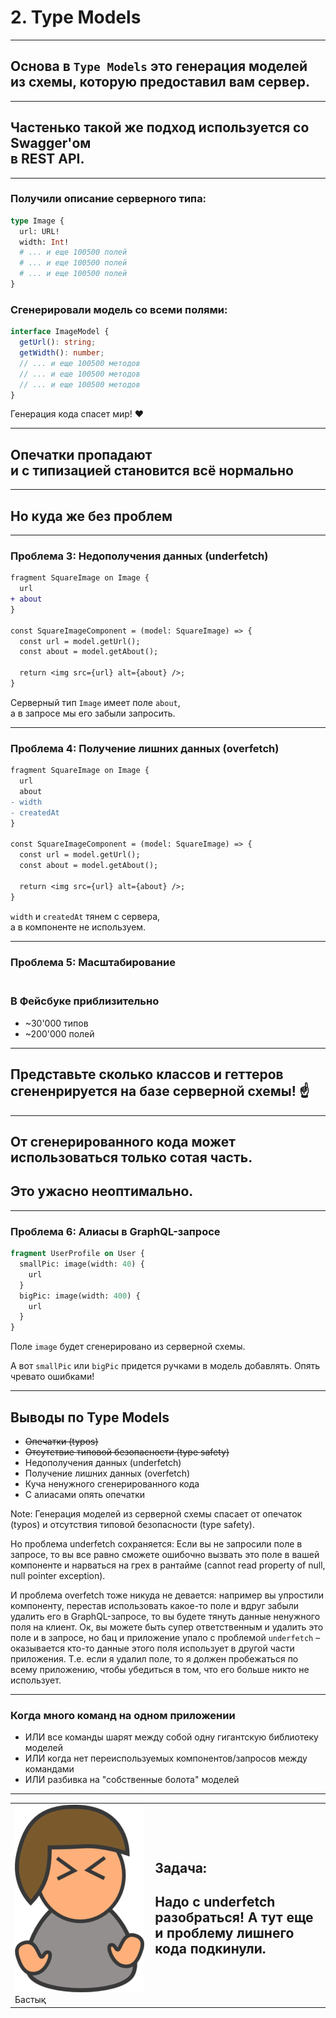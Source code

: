 # 2. Type Models

-----

## Основа в `Type Models` это <span class="green">генерация</span> моделей из схемы, которую предоставил вам сервер.

-----

## Частенько такой же подход используется со Swagger'ом <br/>в REST API.

-----

### Получили описание серверного типа:

```graphql
type Image {
  url: URL!
  width: Int!
  # ... и еще 100500 полей
  # ... и еще 100500 полей
  # ... и еще 100500 полей
}

```

### Сгенерировали модель со всеми полями:

```typescript
interface ImageModel {
  getUrl(): string;
  getWidth(): number;
  // ... и еще 100500 методов
  // ... и еще 100500 методов
  // ... и еще 100500 методов
}

```

Генерация кода спасет мир! ❤️ <!-- .element: class="green fragment" -->

-----

## Опечатки пропадают <br/>и с типизацией становится всё нормально <!-- .element: class="green" -->

-----

## Но куда же без проблем <!-- .element: class="red" -->

-----

### Проблема 3: Недополучения данных (underfetch)

```diff
fragment SquareImage on Image {
  url
+ about
}

const SquareImageComponent = (model: SquareImage) => {
  const url = model.getUrl();
  const about = model.getAbout();

  return <img src={url} alt={about} />;
}

```

Серверный тип `Image` имеет поле `about`, <br/>а в запросе мы его забыли запросить.

-----

### Проблема 4: Получение лишних данных (overfetch)

```diff
fragment SquareImage on Image {
  url
  about
- width
- createdAt
}

const SquareImageComponent = (model: SquareImage) => {
  const url = model.getUrl();
  const about = model.getAbout();

  return <img src={url} alt={about} />;
}

```

`width` и `createdAt` тянем с сервера, <br />а в компоненте не используем.

-----

### Проблема 5: Масштабирование

### <br/>В Фейсбуке приблизительно <!-- .element: class="orange" -->

- ~30'000 типов
- ~200'000 полей

-----

## Представьте сколько классов и геттеров сгененрируется на базе серверной схемы! ☝️ <!-- .element: class="red" -->

-----

## От сгенерированного кода может использоваться только сотая часть. <!-- .element: class="orange" -->

## Это ужасно неоптимально. <!-- .element: class="red fragment" -->

-----

### Проблема 6: Алиасы в GraphQL-запросе

```graphql
fragment UserProfile on User {
  smallPic: image(width: 40) {
    url
  }
  bigPic: image(width: 400) {
    url
  }
}

```

<span class="fragment">Поле `image` будет сгенерировано из серверной схемы.</span>

<span class="fragment">А вот `smallPic` или `bigPic` придется ручками в модель добавлять. Опять чревато ошибками!</span>

-----

## Выводы по Type Models

<ul>
<li class="fragment green" data-fragment-index="0"><del>Опечатки (typos)</del> <!-- --></li>
<li class="fragment green" data-fragment-index="1"><del>Отсутствие типовой безопасности (type safety)</del> <!-- --></li>
<li class="fragment red" data-fragment-index="2">Недополучения данных (underfetch) <!-- --></li>
<li class="fragment red" data-fragment-index="3">Получение лишних данных (overfetch) <!-- --></li>
<li class="fragment red" data-fragment-index="4">Куча ненужного сгенерированного кода <!-- --></li>
<li class="fragment red current-fragment" data-fragment-index="5">С алиасами опять опечатки <!-- --></li>
</ul>

Note:
Генерация моделей из серверной схемы спасает от опечаток (typos) и отсутствия типовой безопасности (type safety).

Но проблема underfetch сохраняется: Если вы не запросили поле в запросе, то вы все равно сможете ошибочно вызвать это поле в вашей компоненте и нарваться на грех в рантайме (cannot read property of null, null pointer exception).

И проблема overfetch тоже никуда не девается: например вы упростили компоненту, перестав использовать какое-то поле и вдруг забыли удалить его в GraphQL-запросе, то вы будете тянуть данные ненужного поля на клиент. Ок, вы можете быть супер ответственным и удалить это поле и в запросе, но бац и приложение упало с проблемой `underfetch` – оказывается кто-то данные этого поля использует в другой части приложения. Т.е. если я удалил поле, то я должен пробежаться по всему приложению, чтобы убедиться в том, что его больше никто не использует.

-----

### Когда много команд на одном приложении

- ИЛИ все команды шарят между собой одну гигантскую библиотеку моделей <!-- .element: class="fragment" -->
- ИЛИ когда нет переиспользуемых компонентов/запросов между командами <!-- .element: class="fragment" -->
- ИЛИ разбивка на "собственные болота" моделей <!-- .element: class="fragment" -->

<!-- ## Самое гадкое

Билды приложения могу ломаться, если другие команды удаляют поля из GraphQL-запросов .element: class="fragment red" -->

-----

<table>
  <tr>
    <td>
      <img src="../manager-angry-semi.png" class="plain" style="min-width: 200px" />
      Бастық
    </td>
    <td style="vertical-align: middle;">
      <h2>Задача: </h2>
      <h2 class="red">Надо с underfetch разобраться! А тут еще и проблему лишнего кода подкинули.</h2>
    </td>
  </tr>
</table>
